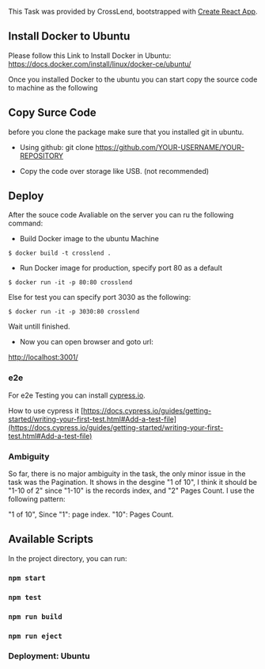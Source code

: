 This Task was provided by CrossLend, bootstrapped with [Create React App](https://github.com/facebook/create-react-app).

## Install Docker to Ubuntu

Please follow this Link to Install Docker in Ubuntu: https://docs.docker.com/install/linux/docker-ce/ubuntu/

Once you installed Docker to the ubuntu you can start copy the source code to machine as the following

## Copy Surce Code
before you clone the package make sure that you installed git in ubuntu.

- Using github: git clone https://github.com/YOUR-USERNAME/YOUR-REPOSITORY

- Copy the code over storage like USB. (not recommended)

## Deploy 
After the souce code Avaliable on the server you can ru the following command:

- Build Docker image to the ubuntu Machine

```
$ docker build -t crosslend .
```
- Run Docker image for production, specify port 80  as a default

```
$ docker run -it -p 80:80 crosslend
```

Else for test you can specify port 3030 as the following:

```
$ docker run -it -p 3030:80 crosslend
```
Wait untill finished.

- Now you can open browser and goto url:

[http://localhost:3001/](http://localhost:3001/)


### e2e

For e2e Testing you can install [cypress.io](https://www.cypress.io/).

How to use cypress it [https://docs.cypress.io/guides/getting-started/writing-your-first-test.html#Add-a-test-file](https://docs.cypress.io/guides/getting-started/writing-your-first-test.html#Add-a-test-file)



### Ambiguity

So far, there is no major ambiguity in the task, the only minor issue in the task was the Pagination. It shows in the desgine "1 of 10", I think it should be "1-10 of 2" since "1-10" is the records index, and "2" Pages Count. I use the following pattern:

"1 of 10", Since "1": page index. "10": Pages Count.

## Available Scripts

In the project directory, you can run:

### `npm start`

### `npm test`

### `npm run build`

### `npm run eject`

### Deployment: Ubuntu 



